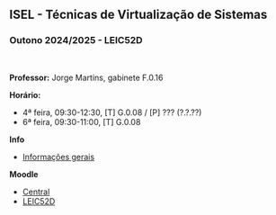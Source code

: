 ## ISEL - Técnicas de Virtualização de Sistemas
### Outono 2024/2025 - LEIC52D
<br>

**Professor:** Jorge Martins, gabinete F.0.16

**Horário:**
 - 4ª feira, 09:30-12:30, [T] G.0.08 / [P] ??? (?.?.??)
 - 6ª feira, 09:30-11:00, [T] G.0.08

**Info**
 - [Informações gerais](https://github.com/isel-leic-tvs/info/blob/main/README.pt.md#t%C3%A9cnicas-de-virtualiza%C3%A7%C3%A3o-de-sistemas--system-virtualization-techniques)

**Moodle**
 - [Central](https://2425moodle.isel.pt/course/view.php?id=8739)
 - [LEIC52D](https://2425moodle.isel.pt/course/view.php?id=8737)
